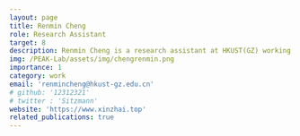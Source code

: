 ```yaml
---
layout: page
title: Renmin Cheng
role: Research Assistant
target: 8
description: Renmin Cheng is a research assistant at HKUST(GZ) working with Prof.Changhao Chen. Before that, He works as RD at Baidu. He graduated from Xidian Uninersity  with a Master’s degree in Engineering , and from the Heilongjiang University with an undergraduate degree in Engineering.
img: /PEAK-Lab/assets/img/chengrenmin.png
importance: 1
category: work
email: 'renmincheng@hkust-gz.edu.cn'
# github: '12312321'
# twitter : 'Sitzmann'
website: 'https://www.xinzhai.top'
related_publications: true
---
```


